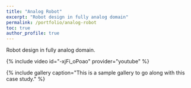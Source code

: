 ```yaml
---
title: "Analog Robot"
excerpt: "Robot design in fully analog domain"
permalink: /portfolio/analog-robot
toc: true
author_profile: true
---
```

 
Robot design in fully analog domain.

{% include video id="-xjFi_oPoao" provider="youtube" %}

{% include gallery caption="This is a sample gallery to go along with this case study." %}